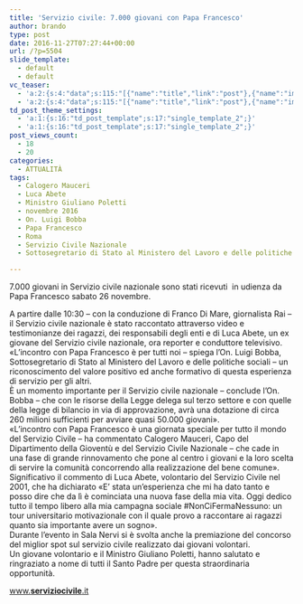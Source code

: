 ```yaml
---
title: 'Servizio civile: 7.000 giovani con Papa Francesco'
author: brando
type: post
date: 2016-11-27T07:27:44+00:00
url: /?p=5504
slide_template:
  - default
  - default
vc_teaser:
  - 'a:2:{s:4:"data";s:115:"[{"name":"title","link":"post"},{"name":"image","image":"featured","link":"none"},{"name":"text","mode":"excerpt"}]";s:7:"bgcolor";s:0:"";}'
  - 'a:2:{s:4:"data";s:115:"[{"name":"title","link":"post"},{"name":"image","image":"featured","link":"none"},{"name":"text","mode":"excerpt"}]";s:7:"bgcolor";s:0:"";}'
td_post_theme_settings:
  - 'a:1:{s:16:"td_post_template";s:17:"single_template_2";}'
  - 'a:1:{s:16:"td_post_template";s:17:"single_template_2";}'
post_views_count:
  - 18
  - 20
categories:
  - ATTUALITÀ
tags:
  - Calogero Mauceri
  - Luca Abete
  - Ministro Giuliano Poletti
  - novembre 2016
  - On. Luigi Bobba
  - Papa Francesco
  - Roma
  - Servizio Civile Nazionale
  - Sottosegretario di Stato al Ministero del Lavoro e delle politiche sociali

---
```

7.000 giovani in Servizio civile nazionale sono stati ricevuti  in udienza da Papa Francesco sabato 26 novembre.

A partire dalle 10:30 – con la conduzione di Franco Di Mare, giornalista Rai – il Servizio civile nazionale è stato raccontato attraverso video e testimonianze dei ragazzi, dei responsabili degli enti e di Luca Abete, un ex giovane del Servizio civile nazionale, ora reporter e conduttore televisivo.  
«L’incontro con Papa Francesco è per tutti noi – spiega l’On. Luigi Bobba, Sottosegretario di Stato al Ministero del Lavoro e delle politiche sociali &#8211; un riconoscimento del valore positivo ed anche formativo di questa esperienza di servizio per gli altri.  
È un momento importante per il Servizio civile nazionale &#8211; conclude l’On. Bobba &#8211; che con le risorse della Legge delega sul terzo settore e con quelle della legge di bilancio in via di approvazione, avrà una dotazione di circa 260 milioni sufficienti per avviare quasi 50.000 giovani».  
«L’incontro con Papa Francesco è una giornata speciale per tutto il mondo del Servizio Civile – ha commentato Calogero Mauceri, Capo del Dipartimento della Gioventù e del Servizio Civile Nazionale – che cade in una fase di grande rinnovamento che pone al centro i giovani e la loro scelta di servire la comunità concorrendo alla realizzazione del bene comune».  
Significativo il commento di Luca Abete, volontario del Servizio Civile nel 2001, che ha dichiarato «E’ stata un’esperienza che mi ha dato tanto e posso dire che da lì è cominciata una nuova fase della mia vita. Oggi dedico tutto il tempo libero alla mia campagna sociale #NonCiFermaNessuno: un tour universitario motivazionale con il quale provo a raccontare ai ragazzi quanto sia importante avere un sogno».  
Durante l’evento in Sala Nervi si è svolta anche la premiazione del concorso del miglior spot sul servizio civile realizzato dai giovani volontari.  
Un giovane volontario e il Ministro Giuliano Poletti, hanno salutato e ringraziato a nome di tutti il Santo Padre per questa straordinaria opportunità.

[www.**serviziocivile**.it][1]

 [1]: https://www.serviziocivile.it